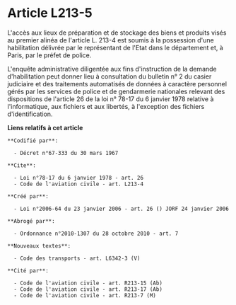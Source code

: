 # Article L213-5

L'accès aux lieux de préparation et de stockage des biens et produits visés au premier alinéa de l'article L. 213-4 est
soumis à la possession d'une habilitation délivrée par le représentant de l'Etat dans le département et, à Paris, par le
préfet de police.

L'enquête administrative diligentée aux fins d'instruction de la demande d'habilitation peut donner lieu à consultation du
bulletin n° 2 du casier judiciaire et des traitements automatisés de données à caractère personnel gérés par les services de
police et de gendarmerie nationales relevant des dispositions de l'article 26 de la loi n° 78-17 du 6 janvier 1978 relative à
l'informatique, aux fichiers et aux libertés, à l'exception des fichiers d'identification.

**Liens relatifs à cet article**

	**Codifié par**:

	  - Décret n°67-333 du 30 mars 1967

	**Cite**:

	  - Loi n°78-17 du 6 janvier 1978 - art. 26
	  - Code de l'aviation civile - art. L213-4

	**Créé par**:

	  - Loi n°2006-64 du 23 janvier 2006 - art. 26 () JORF 24 janvier 2006

	**Abrogé par**:

	  - Ordonnance n°2010-1307 du 28 octobre 2010 - art. 7

	**Nouveaux textes**:

	  - Code des transports - art. L6342-3 (V)

	**Cité par**:

	  - Code de l'aviation civile - art. R213-15 (Ab)
	  - Code de l'aviation civile - art. R213-17 (Ab)
	  - Code de l'aviation civile - art. R213-7 (M)
